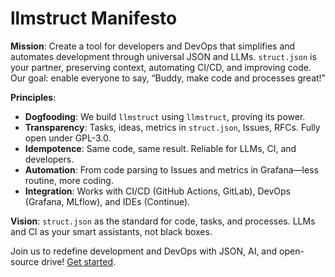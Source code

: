 # llmstruct Manifesto

**Mission**: Create a tool for developers and DevOps that simplifies and automates development through universal JSON and LLMs. `struct.json` is your partner, preserving context, automating CI/CD, and improving code. Our goal: enable everyone to say, “Buddy, make code and processes great!”

**Principles**:  
- **Dogfooding**: We build `llmstruct` using `llmstruct`, proving its power.  
- **Transparency**: Tasks, ideas, metrics in `struct.json`, Issues, RFCs. Fully open under GPL-3.0.  
- **Idempotence**: Same code, same result. Reliable for LLMs, CI, and developers.  
- **Automation**: From code parsing to Issues and metrics in Grafana—less routine, more coding.  
- **Integration**: Works with CI/CD (GitHub Actions, GitLab), DevOps (Grafana, MLflow), and IDEs (Continue).  

**Vision**: `struct.json` as the standard for code, tasks, and processes. LLMs and CI as your smart assistants, not black boxes.  

Join us to redefine development and DevOps with JSON, AI, and open-source drive! [Get started](#onboarding.md).